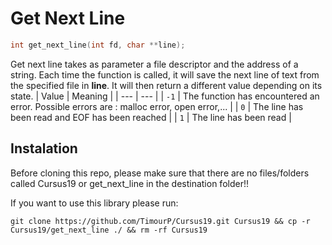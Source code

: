 # Get Next Line

```C
int get_next_line(int fd, char **line);
```
Get next line takes as parameter a file descriptor and the address of a string. Each time the function is called, it will save the next line of text from the specified file in **line**. It will then return a different value depending on its state.
| Value | Meaning |
| --- | --- |
| `-1` | The function has encountered an error. Possible errors are : malloc error, open error,... |
| `0` | The line has been read and EOF  has been reached |
| `1` | The line has been read |
## Instalation
Before cloning this repo, please make sure that there are no files/folders called Cursus19 or get_next_line in the destination folder!!

If you want to use this library please run:
```
git clone https://github.com/TimourP/Cursus19.git Cursus19 && cp -r Cursus19/get_next_line ./ && rm -rf Cursus19
```
